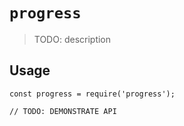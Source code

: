 # `progress`

> TODO: description

## Usage

```
const progress = require('progress');

// TODO: DEMONSTRATE API
```
